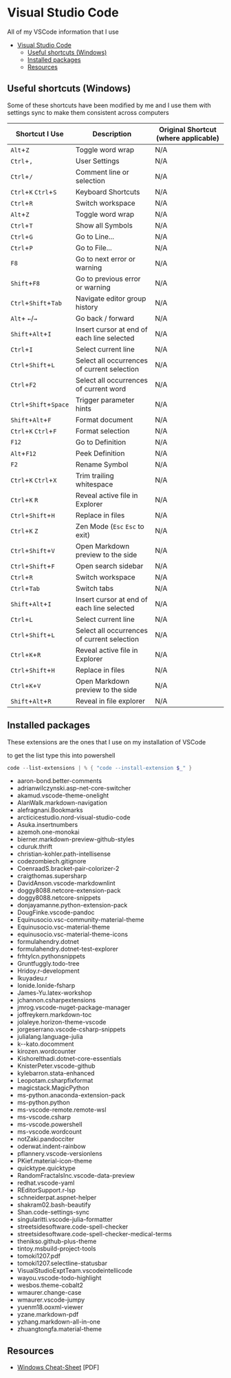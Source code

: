 # Visual Studio Code

All of my VSCode information that I use

- [Visual Studio Code](#visual-studio-code)
    - [Useful shortcuts (Windows)](#useful-shortcuts-windows)
    - [Installed packages](#installed-packages)
    - [Resources](#resources)

## Useful shortcuts (Windows)

Some of these shortcuts have been modified by me and I use them with settings sync to make them consistent across computers

| Shortcut I Use         | Description                                 | Original Shortcut (where applicable)        |
| ---------------------- | ------------------------------------------- | ------------------------------------------- |
| `Alt`+`Z`              | Toggle word wrap                            | N/A                                         |
| `Ctrl`+`,`             | User Settings                               | N/A                                         |
| `Ctrl`+`/`             | Comment line or selection                   | N/A                                         |
| `Ctrl`+`K` `Ctrl`+`S`  | Keyboard Shortcuts                          | N/A                                         |
| `Ctrl`+`R`             | Switch workspace                            | N/A                                         |
| `Alt`+`Z`              | Toggle word wrap                            | N/A                                         |
| `Ctrl`+`T`             | Show all Symbols                            | N/A                                         |
| `Ctrl`+`G`             | Go to Line...                               | N/A                                         |
| `Ctrl`+`P`             | Go to File...                               | N/A                                         |
| `F8`                   | Go to next error or warning                 | N/A                                         |
| `Shift`+`F8`           | Go to previous error or warning             | N/A                                         |
| `Ctrl`+`Shift`+`Tab`   | Navigate editor group history               | N/A                                         |
| `Alt`+ `←`/`→`         | Go back / forward                           | N/A                                         |
| `Shift`+`Alt`+`I`      | Insert cursor at end of each line selected  | N/A                                         |
| `Ctrl`+`I`             | Select current line                         | N/A                                         |
| `Ctrl`+`Shift`+`L`     | Select all occurrences of current selection | N/A                                         |
| `Ctrl`+`F2`            | Select all occurrences of current word      | N/A                                         |
| `Ctrl`+`Shift`+`Space` | Trigger parameter hints                     | N/A                                         |
| `Shift`+`Alt`+`F`      | Format document                             | N/A                                         |
| `Ctrl`+`K` `Ctrl`+`F`  | Format selection                            | N/A                                         |
| `F12`                  | Go to Definition                            | N/A                                         |
| `Alt`+`F12`            | Peek Definition                             | N/A                                         |
| `F2`                   | Rename Symbol                               | N/A                                         |
| `Ctrl`+`K` `Ctrl`+`X`  | Trim trailing whitespace                    | N/A                                         |
| `Ctrl`+`K` `R`         | Reveal active file in Explorer              | N/A                                         |
| `Ctrl`+`Shift`+`H`     | Replace in files                            | N/A                                         |
| `Ctrl`+`K` `Z`         | Zen Mode (`Esc` `Esc` to exit)              | N/A                                         |
| `Ctrl`+`Shift`+`V`     | Open Markdown preview to the side           | N/A                                         |
| `Ctrl`+`Shift`+`F`     | Open search sidebar                         | N/A                                         |
| `Ctrl`+`R`             | Switch workspace                            | N/A                                         |
| `Ctrl`+`Tab`           | Switch tabs                                 | N/A                                         |
| `Shift`+`Alt`+`I`      | Insert cursor at end of each line selected  | N/A                                         |
| `Ctrl`+`L`             | Select current line                         | N/A                                         |
| `Ctrl`+`Shift`+`L`     | Select all occurrences of current selection | N/A                                         |
| `Ctrl`+`K`+`R`         | Reveal active file in Explorer              | N/A                                         |
| `Ctrl`+`Shift`+`H`     | Replace in files                            | N/A                                         |
| `Ctrl`+`K`+`V`         | Open Markdown preview to the side           | N/A                                         |
| `Shift`+`Alt`+`R`      | Reveal in file explorer                     | N/A                                         |

## Installed packages

These extensions are the ones that I use on my installation of VSCode

to get the list type this into powershell

```powershell
code --list-extensions | % { "code --install-extension $_" }
```

- aaron-bond.better-comments
- adrianwilczynski.asp-net-core-switcher 
- akamud.vscode-theme-onelight
- AlanWalk.markdown-navigation
- alefragnani.Bookmarks
- arcticicestudio.nord-visual-studio-code
- Asuka.insertnumbers
- azemoh.one-monokai
- bierner.markdown-preview-github-styles 
- cduruk.thrift
- christian-kohler.path-intellisense     
- codezombiech.gitignore
- CoenraadS.bracket-pair-colorizer-2     
- craigthomas.supersharp
- DavidAnson.vscode-markdownlint
- doggy8088.netcore-extension-pack       
- doggy8088.netcore-snippets
- donjayamanne.python-extension-pack     
- DougFinke.vscode-pandoc
- Equinusocio.vsc-community-material-theme
- Equinusocio.vsc-material-theme
- equinusocio.vsc-material-theme-icons
- formulahendry.dotnet
- formulahendry.dotnet-test-explorer
- frhtylcn.pythonsnippets
- Gruntfuggly.todo-tree
- Hridoy.r-development
- Ikuyadeu.r
- Ionide.Ionide-fsharp
- James-Yu.latex-workshop
- jchannon.csharpextensions
- jmrog.vscode-nuget-package-manager
- joffreykern.markdown-toc
- jolaleye.horizon-theme-vscode
- jorgeserrano.vscode-csharp-snippets
- julialang.language-julia
- k--kato.docomment
- kirozen.wordcounter
- KishoreIthadi.dotnet-core-essentials
- KnisterPeter.vscode-github
- kylebarron.stata-enhanced
- Leopotam.csharpfixformat
- magicstack.MagicPython
- ms-python.anaconda-extension-pack
- ms-python.python
- ms-vscode-remote.remote-wsl
- ms-vscode.csharp
- ms-vscode.powershell
- ms-vscode.wordcount
- notZaki.pandocciter
- oderwat.indent-rainbow
- pflannery.vscode-versionlens
- PKief.material-icon-theme
- quicktype.quicktype
- RandomFractalsInc.vscode-data-preview
- redhat.vscode-yaml
- REditorSupport.r-lsp
- schneiderpat.aspnet-helper
- shakram02.bash-beautify
- Shan.code-settings-sync
- singularitti.vscode-julia-formatter
- streetsidesoftware.code-spell-checker
- streetsidesoftware.code-spell-checker-medical-terms
- thenikso.github-plus-theme
- tintoy.msbuild-project-tools
- tomoki1207.pdf
- tomoki1207.selectline-statusbar
- VisualStudioExptTeam.vscodeintellicode
- wayou.vscode-todo-highlight
- wesbos.theme-cobalt2
- wmaurer.change-case
- wmaurer.vscode-jumpy
- yuenm18.ooxml-viewer
- yzane.markdown-pdf
- yzhang.markdown-all-in-one
- zhuangtongfa.material-theme

## Resources

- [Windows Cheat-Sheet](https://code.visualstudio.com/shortcuts/keyboard-shortcuts-windows.pdf) [PDF]